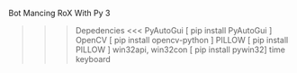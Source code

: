 Bot Mancing RoX With Py 3

>>> Depedencies <<<
PyAutoGui           [ pip install PyAutoGui ]
OpenCV              [ pip install opencv-python ]
PILLOW              [ pip install PILLOW ]
win32api, win32con  [ pip install pywin32]
time
keyboard
